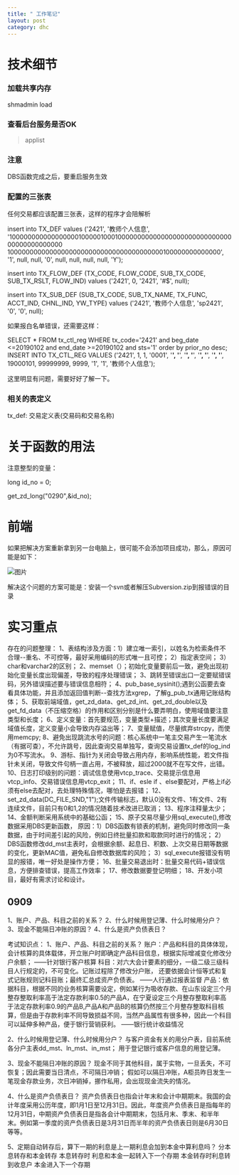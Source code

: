 ```yaml
---
title: " 工作笔记"
layout: post
category: dhc
---
```



# 技术细节

### 加载共享内存

shmadmin load



### 查看后台服务是否OK

> applist

### 注意

DBS函数完成之后，要重启服务生效


### 配置的三张表

任何交易都应该配置三张表，这样的程序才会陪解析


insert into TX_DEF  values ('2421', '教师个人信息', '100000000000000000100000100010000000000000000000000000000000000000000000
1000000000000000000000000000000000000000100000000000000', '1', null, null, '0', null, null, null, null, 'Y');

insert into TX_FLOW_DEF (TX_CODE, FLOW_CODE, SUB_TX_CODE, SUB_TX_RSLT, FLOW_IND) values ('2421', 0, '2421', '#$', null);

insert into TX_SUB_DEF (SUB_TX_CODE, SUB_TX_NAME, TX_FUNC, ACCT_IND, CHNL_IND, YW_TYPE) values ('2421', '教师个人信息', 'sp2421', '0', '0', null);

如果报白名单错误，还需要这样：

SELECT * FROM tx_ctl_reg WHERE  tx_code='2421' and beg_date <=20190102 and end_date >=20190102 and sts='1' order by prior_no desc;
INSERT INTO TX_CTL_REG  VALUES ('2421', 1, 1, '0001', '****', '****', '****', '****', '****', '****', '****', '****', 19000101, 99999999, 9999, '1', '1', '教师个人信息');

这里明显有问题，需要好好了解一下。

### 相关的表定义

tx_def: 交易定义表(交易码和交易名称)

# 关于函数的用法

注意整型的变量：

  long id_no = 0;

  get_zd_long("0290",&id_no);




# 前端

如果把解决方案重新拿到另一台电脑上，很可能不会添加项目成功，那么，原因可能是如下：

![图片](http://ww4.sinaimg.cn/mw690/a865ffcbjw1f7dtlb3ktnj20df05fq3g.jpg)

解决这个问题的方案可能是：安装一个svn或者解压Subversion.zip到报错误的目录

# 实习重点

存在的问题整理：
1、表结构涉及方面：1）建立唯一索引，以姓名为检索条件不合理--重名、不可控等，最好采用编码的形式唯一且可控；
2）指定表空间；
3）char和varchar2的区别；
2、memset（）；初始化变量要前后一致，避免出现初始化变量长度出现偏差，导致的程序处理错误；
3、跳转至错误出口一定要赋错误码，另外错误描述要与错误信息相符；
4、pub_base_sysinit();遇到公函要去查看具体功能，并且添加返回值判断--查找方法xgrep，了解g_pub_tx通用记账结构体；
5、获取前端域值，get_zd_data、get_zd_int、get_zd_double以及get_fd_data（不压缩空格）的作用和区别分别是什么要弄明白，使用域值要注意类型和长度；
6、定义变量：首先要规范，变量类型+描述；其次变量长度要满足域值长度，定义变量小会导致内存溢出等；
7、变量赋值，尽量摈弃strcpy，而使用memcpy;
8、避免出现跳流水号的问题：核心系统中一笔主交易产生一笔流水（有据可查），不允许跳号，因此查询交易单独写，查询交易设置tx_def的log_ind为0不写流水。
9、游标、指针为关闭会导致占用内存，影响系统性能，若文件指针未关闭，导致文件句柄一直占用，不被释放，超过2000就不在写文件，出错。
10、日志打印级别的问题：调试信息使用vtcp_trace、交易提示信息用vtcp_info、交易错误信息用vtcp_exit；
11、if、esle if 、else要配对，严格上if必须有else去配对，去处理特殊情况，哪怕是去报错；
12、set_zd_data(DC_FILE_SND,"1");文件传输标志，默认0没有文件、1有文件、2有连续文件，目前只有0和1,2的情况随着技术改进已取消；
13、程序注释量太少；
14、金额判断采用系统中的基础公函；
15、原子交易尽量少用sql_execute(),修改数据采用DBS更新函数，
 原因：1）DBS函数有锁表的机制，避免同时修改同一条数据，由于时间差引起的风险，例如日终批量扣款和取款同时进行的情况；
       2）DBS函数修改dd_mst主表时，会根据余额、起息日、积数、上次交易日期等数据的变化，更新MAC值，避免私自修改数据库的风险；
	   3）sql_execute报错没有明显的报错，唯一好处是操作方便；
16、批量交易退出时：批量交易代码+错误信息，方便排查错误，提高工作效率；
17、修改数据要登记明细；
18、开发小项目，最好有需求讨论和设计。

## 0909
1、账户、产品、科目之前的关系？
2、什么时候用登记薄、什么时候用分户？
3、现金不能隔日冲账的原因？
4、什么是资产负债表日？

考试知识点：
1、账户、产品、科目之前的关系？
   账户：产品和科目的具体体现，会计核算的具体载体，开立账户时即确定产品科目信息，根据实际增减变化修改分户余额； ——针对银行客户核算
   科目：对六大会计要素的细分，一级二级三级科目人行规定的，不可变化。记账过程除了修改分户账，
         还要依据会计恒等式和复式记账规则记科目账；最终汇总成资产负债表。          ——人行通过报表监督
   产品：依据科目，根据不同的业务核算需要设定，例如某行为吸收存款、在山东设定三个月整存整取利率高于法定存款利率0.5的产品A，在宁夏设定三个月整存整取利率高于法定存款利率0.9的产品B,产品A和产品B的核算仍然按三个月整存整取科目核算，但是由于存款利率不同导致损益不同，当然产品属性有很多种，因此一个科目可以延伸多种产品，便于银行营销获利。     ——银行统计收益情况

2、什么时候用登记薄、什么时候用分户？
   与客户资金有关的用分户表，目前系统各分户主表dd_mst、ln_mst、in_mst；
   用于登记银行或客户信息的用登记薄。

3、现金不能隔日冲账的原因？
   现金不同于其他科目，属于实物，一旦丢失，不可恢复；因此需要当日清点，不可隔日冲销；
   假如可以隔日冲账，A柜员昨日发生一笔现金存款业务，次日冲销掉，挪作私用，会出现现金流失的情况。

4、什么是资产负债表日？
	资产负债表日也指会计年末和会计中期期末。我国的会计年度采用公历年度，即1月1日至12月31日。因此，年度资产负债表日是指每年的12月31日，中期资产负债表日是指各会计中期期末，包括月末、季末、和半年末。例如第一季度的资产负债表日是3月31日而半年的资产负债表日则是6月30日等等。

5、定期自动转存后，算下一期的利息是上一期利息会加到本金中算利息吗？
	分本息转存和本金转存
	本息转存时 利息和本金一起转入下一个存期
	本金转存时利息转到收息户 本金进入下一个存期


